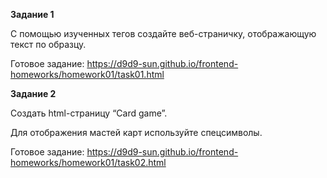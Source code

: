 **Задание 1**

С помощью изученных тегов создайте веб-страничку, отображающую текст по образцу.

Готовое задание: https://d9d9-sun.github.io/frontend-homeworks/homework01/task01.html

**Задание 2**

Создать html-страницу “Card game”.

Для отображения мастей карт используйте спецсимволы.

Готовое задание: https://d9d9-sun.github.io/frontend-homeworks/homework01/task02.html